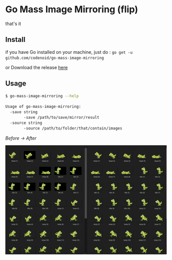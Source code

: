 # Go Mass Image Mirroring (flip)

that's it

## Install

if you have Go installed on your machine, just do : `go get -u github.com/codenoid/go-mass-image-mirroring`

or Download the release [here](https://github.com/codenoid/go-mass-image-mirroring/releases)

## Usage

```bash
$ go-mass-image-mirroring --help

Usage of go-mass-image-mirroring:
  -save string
        -save /path/to/save/mirror/result
  -source string
        -source /path/to/folder/that/contain/images
```

*Before -> After*

![Result example](screenshot.png)
